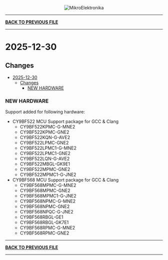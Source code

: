 <p align="center">
  <img src="http://www.mikroe.com/img/designs/beta/logo_small.png?raw=true" alt="MikroElektronika"/>
</p>

---

**[BACK TO PREVIOUS FILE](../changelog.md)**

---

# 2025-12-30

## Changes

- [2025-12-30](#2025-12-30)
  - [Changes](#changes)
    - [NEW HARDWARE](#new-hardware)

### NEW HARDWARE

Support added for following hardware:

+ CY9BF522 MCU Support package for GCC & Clang
  + CY9BF522KPMC-G-MNE2
  + CY9BF522KPMC-GNE2
  + CY9BF522KQN-G-AVE2
  + CY9BF522LPMC-GNE2
  + CY9BF522LPMC1-G-MNE2
  + CY9BF522LPMC1-GNE2
  + CY9BF522LQN-G-AVE2
  + CY9BF522MBGL-GK9E1
  + CY9BF522MPMC-GNE2
  + CY9BF522MPMC1-G-JNE2
+ CY9BF568 MCU Support package for GCC & Clang
  + CY9BF568MPMC-G-MNE2
  + CY9BF568MPMC-GNE2
  + CY9BF568MPMC1-G-JNE2
  + CY9BF568NPMC-G-MNE2
  + CY9BF568NPMC-GNE2
  + CY9BF568NPQC-G-JNE2
  + CY9BF568RBGL-GE1
  + CY9BF568RBGL-GK7E1
  + CY9BF568RPMC-G-MNE2
  + CY9BF568RPMC-GNE2

---

**[BACK TO PREVIOUS FILE](../changelog.md)**

---
